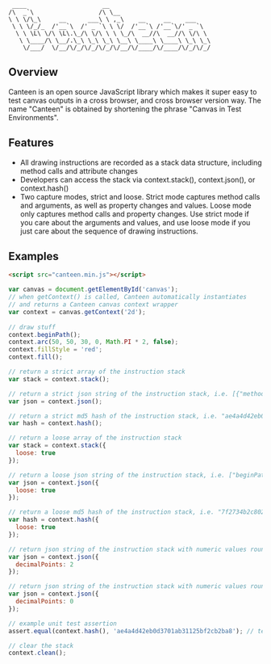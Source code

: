 ```
 ____                     __                            
/\  _`\                  /\ \__                         
\ \ \/\_\     __      ___\ \ ,_\    __     __    ___    
 \ \ \/_/_  /'__`\  /' _ `\ \ \/  /'__`\ /'__`\/' _ `\  
  \ \ \L\ \/\ \L\.\_/\ \/\ \ \ \_/\  __//\  __//\ \/\ \ 
   \ \____/\ \__/.\_\ \_\ \_\ \__\ \____\ \____\ \_\ \_\
    \/___/  \/__/\/_/\/_/\/_/\/__/\/____/\/____/\/_/\/_/
  ```
  
## Overview

Canteen is an open source JavaScript library which makes it super easy to test canvas outputs in a cross browser, and cross browser version way.  The name "Canteen" is obtained by shortening the phrase "Canvas in Test Environments".

## Features

* All drawing instructions are recorded as a stack data structure, including method calls and attribute changes
* Developers can access the stack via context.stack(), context.json(), or context.hash()
* Two capture modes, strict and loose.  Strict mode captures method calls and arguments, as well as property changes and values.  Loose mode only captures method calls and property changes.  Use strict mode if you care about the arguments and values, and use loose mode if you just care about the sequence of drawing instructions.

## Examples

```html
<script src="canteen.min.js"></script>
```

```javascript
var canvas = document.getElementById('canvas');
// when getContext() is called, Canteen automatically instantiates
// and returns a Canteen canvas context wrapper
var context = canvas.getContext('2d');
    
// draw stuff
context.beginPath();
context.arc(50, 50, 30, 0, Math.PI * 2, false);
context.fillStyle = 'red';
context.fill();

// return a strict array of the instruction stack
var stack = context.stack(); 

// return a strict json string of the instruction stack, i.e. [{"method":"beginPath","arguments":[]},{"method":"arc","arguments":[50,50,30,0,6.283,false]},{"attr":"fillStyle","val":"red"},{"method":"fill","arguments":[]}] 
var json = context.json();

// return a strict md5 hash of the instruction stack, i.e. "ae4a4d42eb0d3701ab31125bf2cb2ba8"
var hash = context.hash();

// return a loose array of the instruction stack
var stack = context.stack({
  loose: true
}); 

// return a loose json string of the instruction stack, i.e. ["beginPath","arc","fillStyle","fill"]
var json = context.json({
  loose: true
}); 

// return a loose md5 hash of the instruction stack, i.e. "7f2734b2c8027e5f8a1429e83361cb5c"
var hash = context.hash({
  loose: true
}); 

// return json string of the instruction stack with numeric values rounded to 2 decimal points (the default is 3)
var json = context.json({
  decimalPoints: 2
}); 

// return json string of the instruction stack with numeric values rounded to integers
var json = context.json({
  decimalPoints: 0
}); 

// example unit test assertion
assert.equal(context.hash(), 'ae4a4d42eb0d3701ab31125bf2cb2ba8'); // test passes

// clear the stack
context.clean();
```
  
  
